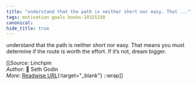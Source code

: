 ```yaml
---
title: "understand that the path is neither short nor easy. That ..."
tags: motivation goals books-10325338
canonical: 
hide_title: true
---
```


understand that the path is neither short nor easy. That means you must determine if the route is worth the effort. If it’s not, dream bigger.


[[_Source_: Linchpin<br>
_Author_: 📕 Seth Godin<br>
_More_: [Readwise URL](https://readwise.io/open/210672368){:target="_blank"}
::wrap]]